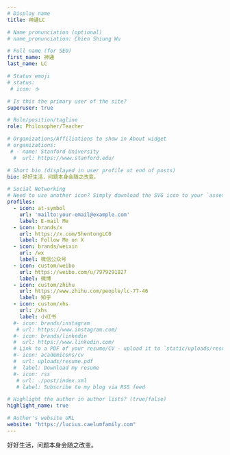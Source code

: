 ```yaml
---
# Display name
title: 神通LC

# Name pronunciation (optional)
# name_pronunciation: Chien Shiung Wu

# Full name (for SEO)
first_name: 神通
last_name: LC

# Status emoji
# status:
 # icon: ☕️

# Is this the primary user of the site?
superuser: true

# Role/position/tagline
role: Philosopher/Teacher

# Organizations/Affiliations to show in About widget
# organizations:
 # - name: Stanford University
  #  url: https://www.stanford.edu/

# Short bio (displayed in user profile at end of posts)
bio: 好好生活，问题本身会随之改变。

# Social Networking
# Need to use another icon? Simply download the SVG icon to your `assets/media/icons/` folder.
profiles:
  - icon: at-symbol
    url: 'mailto:your-email@example.com'
    label: E-mail Me
  - icon: brands/x
    url: https://x.com/ShentongLC0
    label: Follow Me on X
  - icon: brands/weixin
    url: /wx
    label: 微信公众号
  - icon: custom/weibo
    url: https://weibo.com/u/7979291827
    label: 微博
  - icon: custom/zhihu
    url: https://www.zhihu.com/people/lc-77-46
    label: 知乎
  - icon: custom/xhs
    url: /xhs
    label: 小红书
  #- icon: brands/instagram
   # url: https://www.instagram.com/
  #- icon: brands/linkedin
  #  url: https://www.linkedin.com/
  # Link to a PDF of your resume/CV - upload it to `static/uploads/resume.pdf`
  #- icon: academicons/cv
  #  url: uploads/resume.pdf
  #  label: Download my resume
  #- icon: rss
   # url: ./post/index.xml
   # label: Subscribe to my blog via RSS feed

# Highlight the author in author lists? (true/false)
highlight_name: true

# Author's website URL
website: "https://lucius.caelumfamily.com"
---
```


好好生活，问题本身会随之改变。
